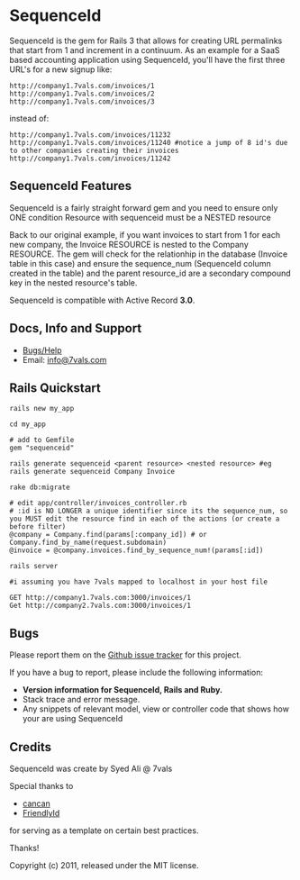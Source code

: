 # SequenceId

SequenceId is the gem for Rails 3 that allows for creating URL permalinks that start from 1 and increment in a continuum. 
As an example for a SaaS based accounting application using SequenceId, you'll have the first three URL's for a new signup like:

    http://company1.7vals.com/invoices/1
    http://company1.7vals.com/invoices/2
    http://company1.7vals.com/invoices/3

instead of:

    http://company1.7vals.com/invoices/11232
    http://company1.7vals.com/invoices/11240 #notice a jump of 8 id's due to other companies creating their invoices
    http://company1.7vals.com/invoices/11242

## SequenceId Features

SequenceId is a fairly straight forward gem and you need to ensure only ONE condition
    Resource with sequenceid must be a NESTED resource

Back to our original example, if you want invoices to start from 1 for each new company, the Invoice RESOURCE is nested to the Company RESOURCE. The gem will check for the relationhip in the database (Invoice table in this case) and ensure the sequence_num (SequenceId column created in the table)  and the parent resource_id are a secondary compound key in the nested resource's table. 

SequenceId is compatible with Active Record  **3.0**.

## Docs, Info and Support

* [Bugs/Help](https://groups.google.com/group/sequenceid)
* Email: info@7vals.com 

## Rails Quickstart

    rails new my_app

    cd my_app

    # add to Gemfile
    gem "sequenceid"

    rails generate sequenceid <parent resource> <nested resource> #eg rails generate sequenceid Company Invoice 

    rake db:migrate

    # edit app/controller/invoices_controller.rb
    # :id is NO LONGER a unique identifier since its the sequence_num, so you MUST edit the resource find in each of the actions (or create a before filter)
    @company = Company.find(params[:company_id]) # or Company.find_by_name(request.subdomain)
    @invoice = @company.invoices.find_by_sequence_num!(params[:id])

    rails server

    #i assuming you have 7vals mapped to localhost in your host file

    GET http://company1.7vals.com:3000/invoices/1
    Get http://company2.7vals.com:3000/invoices/1

## Bugs

Please report them on the [Github issue tracker](http://github.com/alisyed/issues)
for this project.

If you have a bug to report, please include the following information:

* **Version information for SequenceId, Rails and Ruby.**
* Stack trace and error message.
* Any snippets of relevant model, view or controller code that shows how your
  are using SequenceId

## Credits

SequenceId was create by Syed Ali @ 7vals

Special thanks to
*   [cancan](https://github.com/ryanb/cancan)
*   [FriendlyId](https://github.com/norman/friendly_id)

for serving as a template on certain best practices.

Thanks!

Copyright (c) 2011, released under the MIT license.
